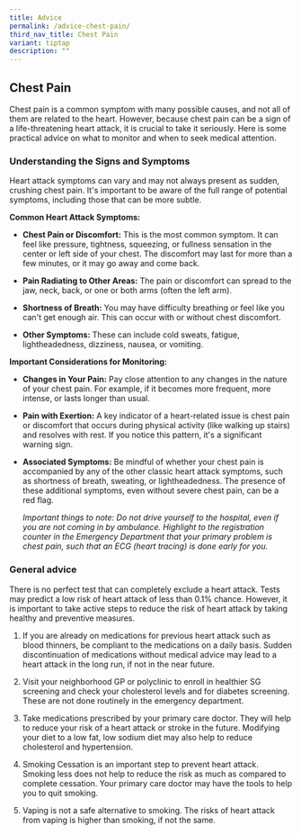 ```yaml
---
title: Advice
permalink: /advice-chest-pain/
third_nav_title: Chest Pain
variant: tiptap
description: ""
---
```

<h2>Chest Pain</h2>
<p>Chest pain is a common symptom with many possible causes, and not all
of them are related to the heart. However, because chest pain can be a
sign of a life-threatening heart attack, it is crucial to take it seriously.
Here is some practical advice on what to monitor and when to seek medical
attention.</p>
<p></p>
<p></p>
<h3>Understanding the Signs and Symptoms</h3>
<p></p>
<p>Heart attack symptoms can vary and may not always present as sudden, crushing
chest pain. It's important to be aware of the full range of potential symptoms,
including those that can be more subtle.</p>
<p><strong>Common Heart Attack Symptoms:</strong>
</p>
<ul>
<li>
<p><strong>Chest Pain or Discomfort:</strong> This is the most common symptom.
It can feel like pressure, tightness, squeezing, or fullness sensation
in the center or left side of your chest. The discomfort may last for more
than a few minutes, or it may go away and come back.</p>
<p></p>
</li>
<li>
<p><strong>Pain Radiating to Other Areas:</strong> The pain or discomfort
can spread to the jaw, neck, back, or one or both arms (often the left
arm).</p>
<p></p>
</li>
<li>
<p><strong>Shortness of Breath:</strong> You may have difficulty breathing
or feel like you can't get enough air. This can occur with or without chest
discomfort.</p>
<p></p>
</li>
<li>
<p><strong>Other Symptoms:</strong> These can include cold sweats, fatigue,
lightheadedness, dizziness, nausea, or vomiting.</p>
<p></p>
</li>
</ul>
<p><strong>Important Considerations for Monitoring:</strong>
</p>
<ul>
<li>
<p><strong>Changes in Your Pain:</strong> Pay close attention to any changes
in the nature of your chest pain. For example, if it becomes more frequent,
more intense, or lasts longer than usual.</p>
</li>
<li>
<p><strong>Pain with Exertion:</strong> A key indicator of a heart-related
issue is chest pain or discomfort that occurs during physical activity
(like walking up stairs) and resolves with rest. If you notice this pattern,
it's a significant warning sign.</p>
</li>
<li>
<p><strong>Associated Symptoms:</strong> Be mindful of whether your chest
pain is accompanied by any of the other classic heart attack symptoms,
such as shortness of breath, sweating, or lightheadedness. The presence
of these additional symptoms, even without severe chest pain, can be a
red flag.</p>
<p></p>
<p><em>Important things to note: Do not drive yourself to the hospital, even if you are not coming in by ambulance. Highlight to the registration counter in the Emergency Department that your primary problem is chest pain, such that an ECG (heart tracing) is done early for you.</em>
</p>
<p></p>
</li>
</ul>
<h3>General advice</h3>
<p>There is no perfect test that can completely exclude a heart attack. Tests
may predict a low risk of heart attack of less than 0.1% chance. However,
it is important to take active steps to reduce the risk of heart attack
by taking healthy and preventive measures.</p>
<ol data-tight="true" class="tight">
<li>
<p>If you are already on medications for previous heart attack such as blood
thinners, be compliant to the medications on a daily basis. Sudden discontinuation
of medications without medical advice may lead to a heart attack in the
long run, if not in the near future.</p>
</li>
<li>
<p>Visit your neighborhood GP or polyclinic to enroll in healthier SG screening
and check your cholesterol levels and for diabetes screening. These are
not done routinely in the emergency department.</p>
</li>
<li>
<p>Take medications prescribed by your primary care doctor. They will help
to reduce your risk of a heart attack or stroke in the future. Modifying
your diet to a low fat, low sodium diet may also help to reduce cholesterol
and hypertension.</p>
</li>
<li>
<p>Smoking Cessation is an important step to prevent heart attack. Smoking
less does not help to reduce the risk as much as compared to complete cessation.
Your primary care doctor may have the tools to help you to quit smoking.</p>
</li>
<li>
<p>Vaping is not a safe alternative to smoking. The risks of heart attack
from vaping is higher than smoking, if not the same.</p>
</li>
</ol>
<p></p>